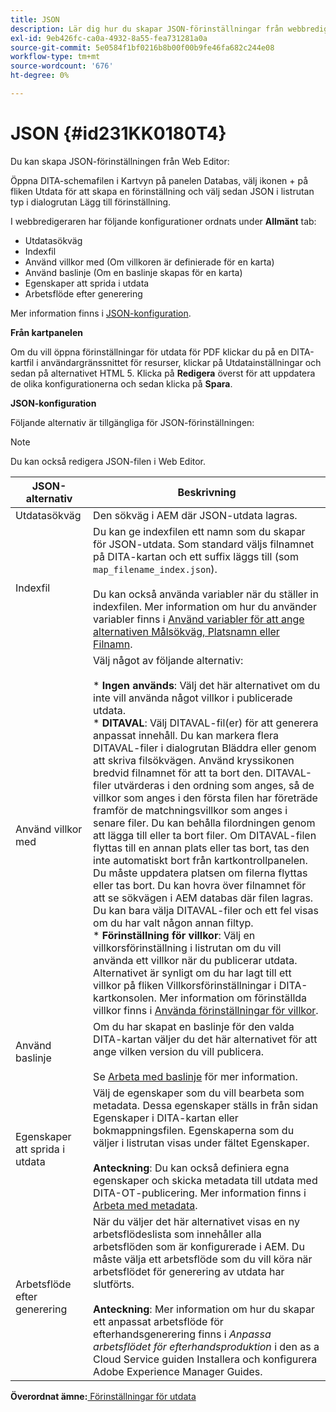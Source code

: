 ```yaml
---
title: JSON
description: Lär dig hur du skapar JSON-förinställningar från webbredigeraren och kartkontrollpanelen. Konfigurera förinställningen för JSON-utdata i AEM.
exl-id: 9eb426fc-ca0a-4932-8a55-fea731281a0a
source-git-commit: 5e0584f1bf0216b8b00f00b9fe46fa682c244e08
workflow-type: tm+mt
source-wordcount: '676'
ht-degree: 0%

---
```


# JSON {#id231KK0180T4}

Du kan skapa JSON-förinställningen från Web Editor:

Öppna DITA-schemafilen i Kartvyn på panelen Databas, välj ikonen + på fliken Utdata för att skapa en förinställning och välj sedan JSON i listrutan typ i dialogrutan Lägg till förinställning.

I webbredigeraren har följande konfigurationer ordnats under **Allmänt** tab:

- Utdatasökväg
- Indexfil
- Använd villkor med \(Om villkoren är definierade för en karta\)
- Använd baslinje \(Om en baslinje skapas för en karta\)
- Egenskaper att sprida i utdata
- Arbetsflöde efter generering

Mer information finns i [JSON-konfiguration](#id231KJA00REJ).

**Från kartpanelen**

Om du vill öppna förinställningar för utdata för PDF klickar du på en DITA-kartfil i användargränssnittet för resurser, klickar på Utdatainställningar och sedan på alternativet HTML 5. Klicka på **Redigera** överst för att uppdatera de olika konfigurationerna och sedan klicka på **Spara**.

**JSON-konfiguration**

Följande alternativ är tillgängliga för JSON-förinställningen:

>[!NOTE]
>
> Du kan också redigera JSON-filen i Web Editor.

| JSON-alternativ | Beskrivning |
| --- | --- |
| Utdatasökväg | Den sökväg i AEM där JSON-utdata lagras. |
| Indexfil | Du kan ge indexfilen ett namn som du skapar för JSON-utdata. Som standard väljs filnamnet på DITA-kartan och ett suffix läggs till (som `map_filename_index.json`).<br><br>Du kan också använda variabler när du ställer in indexfilen. Mer information om hur du använder variabler finns i [Använd variabler för att ange alternativen Målsökväg, Platsnamn eller Filnamn](generate-output-use-variables.md#id18BUG70K05Z). |
| Använd villkor med | Välj något av följande alternativ:<br><br>* **Ingen används**: Välj det här alternativet om du inte vill använda något villkor i publicerade utdata.<br>* **DITAVAL**: Välj DITAVAL-fil(er) för att generera anpassat innehåll. Du kan markera flera DITAVAL-filer i dialogrutan Bläddra eller genom att skriva filsökvägen. Använd kryssikonen bredvid filnamnet för att ta bort den. DITAVAL-filer utvärderas i den ordning som anges, så de villkor som anges i den första filen har företräde framför de matchningsvillkor som anges i senare filer. Du kan behålla filordningen genom att lägga till eller ta bort filer. Om DITAVAL-filen flyttas till en annan plats eller tas bort, tas den inte automatiskt bort från kartkontrollpanelen. Du måste uppdatera platsen om filerna flyttas eller tas bort. Du kan hovra över filnamnet för att se sökvägen i AEM databas där filen lagras. Du kan bara välja DITAVAL-filer och ett fel visas om du har valt någon annan filtyp.<br>* **Förinställning för villkor**: Välj en villkorsförinställning i listrutan om du vill använda ett villkor när du publicerar utdata. Alternativet är synligt om du har lagt till ett villkor på fliken Villkorsförinställningar i DITA-kartkonsolen. Mer information om förinställda villkor finns i [Använda förinställningar för villkor](generate-output-use-condition-presets.md#id1825FL004PN). |
| Använd baslinje | Om du har skapat en baslinje för den valda DITA-kartan väljer du det här alternativet för att ange vilken version du vill publicera.<br><br>Se [Arbeta med baslinje](generate-output-use-baseline-for-publishing.md#id1825FI0J0PF) för mer information. |
| Egenskaper att sprida i utdata | Välj de egenskaper som du vill bearbeta som metadata. Dessa egenskaper ställs in från sidan Egenskaper i DITA-kartan eller bokmappningsfilen. Egenskaperna som du väljer i listrutan visas under fältet Egenskaper.<br><br>**Anteckning**: Du kan också definiera egna egenskaper och skicka metadata till utdata med DITA-OT-publicering. Mer information finns i [Arbeta med metadata](metadata-dita.md#id21BJ00QD0XA). |
| Arbetsflöde efter generering | När du väljer det här alternativet visas en ny arbetsflödeslista som innehåller alla arbetsflöden som är konfigurerade i AEM. Du måste välja ett arbetsflöde som du vill köra när arbetsflödet för generering av utdata har slutförts.<br><br>**Anteckning**: Mer information om hur du skapar ett anpassat arbetsflöde för efterhandsgenerering finns i _Anpassa arbetsflödet för efterhandsproduktion_ i den as a Cloud Service guiden Installera och konfigurera Adobe Experience Manager Guides. |

**Överordnat ämne:**[ Förinställningar för utdata](generate-output-understand-presets.md)

